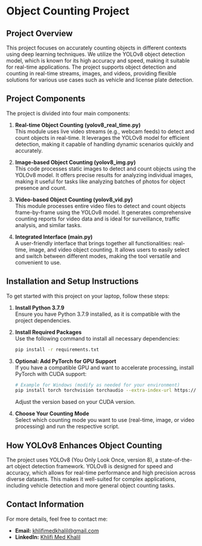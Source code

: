 # Object Counting Project

## Project Overview
This project focuses on accurately counting objects in different contexts using deep learning techniques. We utilize the YOLOv8 object detection model, which is known for its high accuracy and speed, making it suitable for real-time applications. The project supports object detection and counting in real-time streams, images, and videos, providing flexible solutions for various use cases such as vehicle and license plate detection.

## Project Components
The project is divided into four main components:
1. **Real-time Object Counting (yolov8_real_time.py)**  
   This module uses live video streams (e.g., webcam feeds) to detect and count objects in real-time. It leverages the YOLOv8 model for efficient detection, making it capable of handling dynamic scenarios quickly and accurately.

2. **Image-based Object Counting (yolov8_img.py)**  
   This code processes static images to detect and count objects using the YOLOv8 model. It offers precise results for analyzing individual images, making it useful for tasks like analyzing batches of photos for object presence and count.

3. **Video-based Object Counting (yolov8_vid.py)**  
   This module processes entire video files to detect and count objects frame-by-frame using the YOLOv8 model. It generates comprehensive counting reports for video data and is ideal for surveillance, traffic analysis, and similar tasks.

4. **Integrated Interface (main.py)**  
   A user-friendly interface that brings together all functionalities: real-time, image, and video object counting. It allows users to easily select and switch between different modes, making the tool versatile and convenient to use.

## Installation and Setup Instructions
To get started with this project on your laptop, follow these steps:
1. **Install Python 3.7.9**  
   Ensure you have Python 3.7.9 installed, as it is compatible with the project dependencies.

2. **Install Required Packages**  
   Use the following command to install all necessary dependencies:
   ```bash
   pip install -r requirements.txt
   ```
   
3. **Optional: Add PyTorch for GPU Support**  
   If you have a compatible GPU and want to accelerate processing, install PyTorch with CUDA support:
   ```bash
   # Example for Windows (modify as needed for your environment)
   pip install torch torchvision torchaudio --extra-index-url https://download.pytorch.org/whl/cu117
   ```
   Adjust the version based on your CUDA version.

4. **Choose Your Counting Mode**  
   Select which counting mode you want to use (real-time, image, or video processing) and run the respective script.

## How YOLOv8 Enhances Object Counting
The project uses YOLOv8 (You Only Look Once, version 8), a state-of-the-art object detection framework. YOLOv8 is designed for speed and accuracy, which allows for real-time performance and high precision across diverse datasets. This makes it well-suited for complex applications, including vehicle detection and more general object counting tasks.

## Contact Information
For more details, feel free to contact me:
- **Email:** khlifimedkhalil@gmail.com  
- **LinkedIn:** [Khlifi Med Khalil](https://www.linkedin.com/in/khlifi-medkhalil/)
